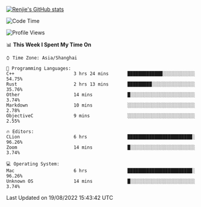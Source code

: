 [![Renjie's GitHub stats](https://github-readme-stats.vercel.app/api?username=liurenjie1024&show_icons=true&theme=chartreuse-dark)](https://github.com/anuraghazra/github-readme-stats)

<!--START_SECTION:waka-->
![Code Time](http://img.shields.io/badge/Code%20Time-123%20hrs%2023%20mins-blue)

![Profile Views](http://img.shields.io/badge/Profile%20Views-20-blue)

📊 **This Week I Spent My Time On** 

```text
⌚︎ Time Zone: Asia/Shanghai

💬 Programming Languages: 
C++                      3 hrs 24 mins       █████████████░░░░░░░░░░░░   54.75% 
Rust                     2 hrs 13 mins       █████████░░░░░░░░░░░░░░░░   35.76% 
Other                    14 mins             █░░░░░░░░░░░░░░░░░░░░░░░░   3.74% 
Markdown                 10 mins             ░░░░░░░░░░░░░░░░░░░░░░░░░   2.78% 
ObjectiveC               9 mins              ░░░░░░░░░░░░░░░░░░░░░░░░░   2.55%

🔥 Editors: 
CLion                    6 hrs               ████████████████████████░   96.26% 
Zoom                     14 mins             █░░░░░░░░░░░░░░░░░░░░░░░░   3.74%

💻 Operating System: 
Mac                      6 hrs               ████████████████████████░   96.26% 
Unknown OS               14 mins             █░░░░░░░░░░░░░░░░░░░░░░░░   3.74%

```


 Last Updated on 19/08/2022 15:43:42 UTC
<!--END_SECTION:waka-->

